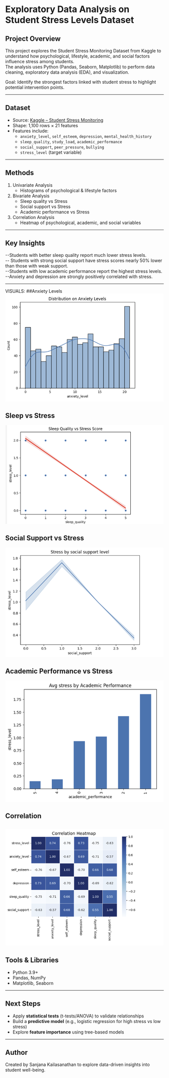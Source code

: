 # Exploratory Data Analysis on Student Stress Levels Dataset

##  Project Overview
This project explores the Student Stress Monitoring Dataset from Kaggle to understand how psychological, lifestyle, academic, and social factors influence stress among students.  
The analysis uses Python (Pandas, Seaborn, Matplotlib) to perform data cleaning, exploratory data analysis (EDA), and visualization.  

Goal: Identify the strongest factors linked with student stress to highlight potential intervention points.  

---

##  Dataset
- Source: [Kaggle – Student Stress Monitoring](https://www.kaggle.com/datasets/mdsultanulislamovi/student-stress-monitoring-datasets)  
- Shape: 1,100 rows × 21 features  
- Features include:
  - `anxiety_level`, `self_esteem`, `depression`, `mental_health_history`
  - `sleep_quality`, `study_load`, `academic_performance`
  - `social_support`, `peer_pressure`, `bullying`
  - `stress_level` (target variable)

---

## Methods
1. Univariate Analysis
   - Histograms of psychological & lifestyle factors  
2. Bivariate Analysis
   - Sleep quality vs Stress  
   - Social support vs Stress  
   - Academic performance vs Stress  
3. Correlation Analysis 
   - Heatmap of psychological, academic, and social variables  

---

##  Key Insights
--Students with better sleep quality report much lower stress levels.  
-- Students with strong social support have stress scores nearly 50% lower than those with weak support.  
--Students with low academic performance report the highest stress levels.  
--Anxiety and depression are strongly positively correlated with stress.  

---
VISUALS:
##Anxiety Levels
![Anxiety Levels](plots/anxiety_levels.png)
## Sleep vs Stress
![Sleep vs Stress](plots/sleep_quality.png)

## Social Support vs Stress
![Social Support](plots/social_support.png)

## Academic Performance vs Stress
![Academic Performance vs Stress](plots/academic_performance.png)

## Correlation 
![Correlation](plots/Heatmap.png)
---

## Tools & Libraries
- Python 3.9+
- Pandas, NumPy
- Matplotlib, Seaborn

---

##  Next Steps
- Apply **statistical tests** (t-tests/ANOVA) to validate relationships  
- Build a **predictive model** (e.g., logistic regression for high stress vs low stress)  
- Explore **feature importance** using tree-based models  

---

##  Author
Created by Sanjana Kailasanathan  to explore data-driven insights into student well-being.  

